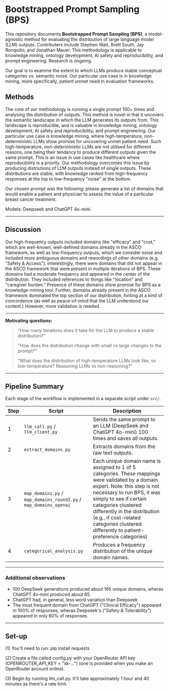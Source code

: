 # Bootstrapped Prompt Sampling (BPS)

This repository documents **Bootstrapped Prompt Sampling (BPS)**, a model-agnostic method for evaluating the distribution of large language model (LLM) outputs. Contributers include Stephen Watt, Brett South, Jay Ronquillo, and Jonathan Mauer. This methodology is applicable to knowledge mining, ontology development, AI safety and reproducibility, and prompt engineering. Research is ongoing.

Our goal is to examine the extent to which LLMs produce stable conceptual categories vs. semantic noise. Our particular use case is in knowledge mining, more specifically, patient unmet need in evaluation frameworks.

## Methods

The core of our methodology is running a single prompt 100+ times and analysing the distribution of outputs. This method is novel in that it uncovers the semantic landscape in which the LLM generates its outputs from. This landscape is reproducible, and is valuable in knowledge mining, ontology development, AI safety and reproducibility, and prompt engineering. Our particular use case is knowledge mining, where high-temperature, non-deterministic LLMs show promise for uncovering unmet patient need. Such high-temperature, non-deterministic LLMs are not utilised for different reasons, one being their tendancy to produce different outputs given the same prompt. This is an issue in use cases like healthcare where reproducibility is a priority. Our methodology overcomes this issue by producing distriutions of LLM outputs instead of single outputs. These distributions are stable, with knowledge ranked from high-frequency responses at the top to low-frequency "noise" at the bottom. 

Our chosen prompt was the following: please generate a list of domains that would enable a patient and physician to assess the value of a particular breast cancer treatment.

Models: Deepseek and ChatGPT 4o-mini.

---

## Discussion

Our high-frequency outputs included domains like "efficacy" and "cost," which are well-known, well-defined domains already in the ASCO framework, as well as low-frequency outputs, which we consider noise and included more ambiguous domains and rewordings of other domains (e.g. "Safety & Access"). Interestingly, there were domains that did not appear in the ASCO framework that were present in multiple iterations of BPS. These domains had a moderate frequency and appeared in the center of the distribution. They included references to things like "location" and "caregiver burden." Presence of these domains show promise for BPS as a knowledge-mining tool.
Further, domains already present in the ASCO framework dominated the top section of our distribution, hinting at a kind of concordence (as well as peace-of-mind that the LLM understood our context.) However, more validation is needed.

---

**Motivating questions:**
>"How many iterations does it take for the LLM to produce a stable distribution?"
>
>"How does the distribution change with small vs large changes to the prompt?"
> 
>"What does the distribution of high-temperature LLMs look like, vs low-temperature? Reasoning LLMs vs non-reasoning?"

---

## Pipeline Summary

Each stage of the workflow is implemented in a separate script under `src/`.

| Step | Script | Description |
|------|---------|-------------|
| 1 | `llm_call.py` / `llm_client.py`| Sends the same prompt to an LLM (DeepSeek and ChatGPT 4o-mini) 100 times and saves all outputs. |
| 2 | `extract_domains.py` | Extracts domains from the raw text outputs. |
| 3 | `map_domains.py` / `map_domains_round2.py` / `map_domains_openai`| Each unique domain name is assigned to 1 of 5 categories. These mappings were validated by a domain expert. Note: this step is not necessary to run BPS, it was simply to see if certain categories clustered differently in the distribution (e.g., if cost-related categories clustered differently to patient-preference categories)  |
| 4 | `categorical_analysis.py` | Produces a frequency distribution of the unique domain names. |

---

### Additional observations

- 100 DeepSeek generations produced about 165 unique domains, wheras ChatGPT 4o-mini produced about 65.
- ChatGPT had, in general, less word variation than Deepseek.
- The most frequent domain from ChatGPT ("Clinical Efficacy") appeared in 100% of responses, wheras Deepseek's ("Safety & Tolerability") appeared in only 60% of responses.
  
---

## Set-up

(1) You'll need to run: pip install requests

(2) Create a file called config.py with your OpenRouter API key (OPENROUTER_API_KEY = "sk-...") (one is provided when you make an OpenRouter account online).

(3) Begin by running llm_call.py. It'll take approximately 1 hour and 40 minutes as there's a rate limit.

